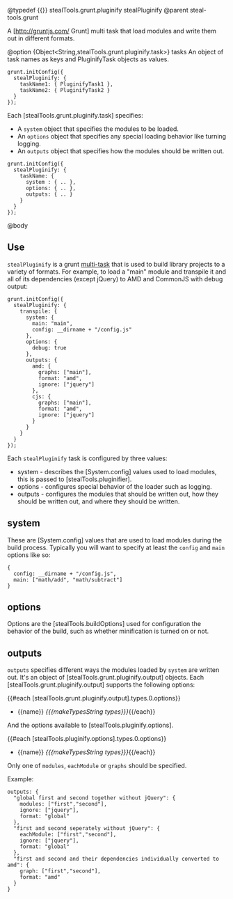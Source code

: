 @typedef {{}} stealTools.grunt.pluginify stealPluginify
@parent steal-tools.grunt 

A [http://gruntjs.com/ Grunt] multi task that load modules and write them out in different formats.

@option {Object<String,stealTools.grunt.pluginify.task>} tasks An object of task names as keys
and PluginifyTask objects as values.

```
grunt.initConfig({
  stealPluginify: {
    taskName1: { PluginifyTask1 },
    taskName2: { PluginifyTask2 }
  }
});
```

Each [stealTools.grunt.pluginify.task] specifies:

 - A `system` object that specifies the modules to be loaded.
 - An `options` object that specifies any special loading behavior like turning logging.
 - An `outputs` object that specifies how the modules should be written out.
 
```
grunt.initConfig({
  stealPluginify: {
    taskName: {
      system : { .. },
      options: { .. },
      outputs: { .. }
    }
  }
});
```


@body

## Use

`stealPluginify` is a grunt [multi-task](http://gruntjs.com/creating-tasks#multi-tasks) that is 
used to build library projects to a variety of formats. For example, to load a "main" module and
transpile it and all of its dependencies (except jQuery) to AMD and CommonJS with debug output:

    grunt.initConfig({
      stealPluginify: {
        transpile: {
          system: {
            main: "main",
            config: __dirname + "/config.js"
          },
          options: {
            debug: true
          },
          outputs: {
            amd: {
              graphs: ["main"],
              format: "amd",
              ignore: ["jquery"]
            },
            cjs: {
              graphs: ["main"],
              format: "amd",
              ignore: ["jquery"]
            }
          }
        }
      }
    });
    
Each `stealPluginify` task is configured by three values:

 - system - describes the [System.config] values used to load modules, this is passed to [stealTools.pluginifier].
 - options - configures special behavior of the loader such as logging.
 - outputs - configures the modules that should be written out, how they 
             should be written out, and where they should be written. 

## system

These are [System.config] values that are used to load modules during the build process. Typically you will want to specify at least the `config` and `main` options like so:

    {
	  config: __dirname + "/config.js",
      main: ["math/add", "math/subtract"]
    }

## options

Options are the [stealTools.buildOptions] used for configuration the behavior of the build, such as whether minification is turned on or not.

## outputs

`outputs` specifies different ways the modules loaded by `system` are written out. It's
an object of [stealTools.grunt.pluginify.output] objects.  Each [stealTools.grunt.pluginify.output]
supports the following options:

{{#each [stealTools.grunt.pluginify.output].types.0.options}}
 - {{name}} <i>{{{makeTypesString types}}}</i>{{/each}}

And the options available to [stealTools.pluginify.options].

{{#each [stealTools.pluginify.options].types.0.options}}
 - {{name}} <i>{{{makeTypesString types}}}</i>{{/each}}

Only one of `modules`, `eachModule` or `graphs` should be specified. 


Example:

```
outputs: {
  "global first and second together without jQuery": {
    modules: ["first","second"],
    ignore: ["jquery"],
    format: "global"
  },
  "first and second seperately without jQuery": {
    eachModule: ["first","second"],
    ignore: ["jquery"],
    format: "global"
  },
  "first and second and their dependencies individually converted to amd": {
    graph: ["first","second"],
    format: "amd"
  }
}
```